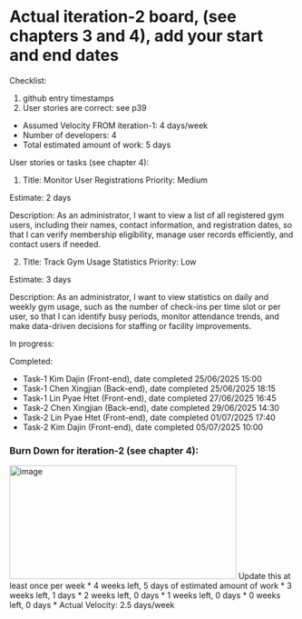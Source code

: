 # Actual iteration-2 board, (see chapters 3 and 4), add your start and end dates 

Checklist: 
1. github entry timestamps
2. User stories are correct: see p39

* Assumed Velocity FROM iteration-1: 4 days/week
* Number of developers: 4
* Total estimated amount of work: 5 days

User stories or tasks (see chapter 4):
1. Title: Monitor User Registrations
Priority: Medium

Estimate: 2 days

Description: As an administrator, I want to view a list of all registered gym users, including their names, contact information, and registration dates, so that I can verify membership eligibility, manage user records efficiently, and contact users if needed.

2. Title: Track Gym Usage Statistics
Priority: Low

Estimate: 3 days

Description: As an administrator, I want to view statistics on daily and weekly gym usage, such as the number of check-ins per time slot or per user, so that I can identify busy periods, monitor attendance trends, and make data-driven decisions for staffing or facility improvements.



In progress:

Completed:
* Task-1 Kim Dajin (Front-end), date completed 25/06/2025 15:00
* Task-1 Chen Xingjian (Back-end), date completed 25/06/2025 18:15
* Task-1 Lin Pyae Htet (Front-end), date completed 27/06/2025 16:45
* Task-2 Chen Xingjian (Back-end), date completed 29/06/2025 14:30
* Task-2 Lin Pyae Htet (Front-end), date completed 01/07/2025 17:40
* Task-2 Kim Dajin (Front-end), date completed 05/07/2025 10:00

### Burn Down for iteration-2 (see chapter 4):
<img width="400" height="200" alt="image" src="https://github.com/user-attachments/assets/22995b1a-4498-4fb3-97f7-77bb2db38d04" />
Update this at least once per week
* 4 weeks left, 5 days of estimated amount of work
* 3 weeks left, 1 days
* 2 weeks left, 0 days
* 1 weeks left, 0 days
* 0 weeks left, 0 days
* Actual Velocity: 2.5 days/week
